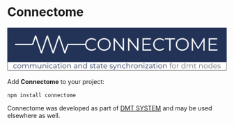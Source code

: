 # Connectome

<img src="img/connectome_logo.png">

Add **Connectome** to your project:

```
npm install connectome
```

Connectome was developed as part of [DMT SYSTEM](https://dmt-system.com) and may be used elsewhere as well.

